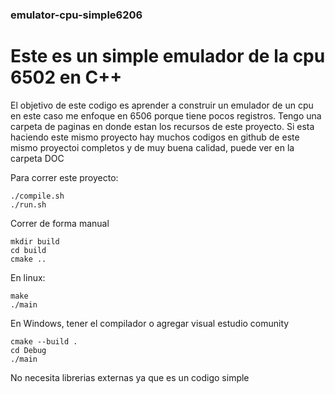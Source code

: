 ### emulator-cpu-simple6206

# Este es un simple emulador de la cpu 6502 en C++
El objetivo de este codigo es aprender a construir un emulador de un cpu en este caso me enfoque en 6506 porque tiene pocos registros.
Tengo una carpeta de paginas en donde estan los recursos de este proyecto. 
Si esta haciendo este mismo proyecto hay muchos codigos en github de este mismo proyectoi completos y de muy buena calidad, puede ver en la carpeta DOC

Para correr este proyecto:
```
./compile.sh
./run.sh
```
Correr de forma manual
```
mkdir build
cd build
cmake ..
```
En linux:
```
make
./main
```
En Windows, tener el compilador o agregar visual estudio comunity
```
cmake --build .
cd Debug
./main
```

No necesita librerias externas ya que es un codigo simple 
